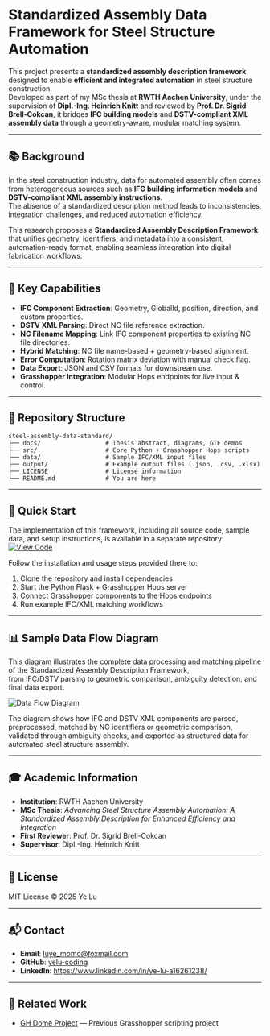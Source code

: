 # Standardized Assembly Data Framework for Steel Structure Automation

This project presents a **standardized assembly description framework** designed to enable **efficient and integrated automation** in steel structure construction.  
Developed as part of my MSc thesis at **RWTH Aachen University**, under the supervision of **Dipl.-Ing. Heinrich Knitt** and reviewed by **Prof. Dr. Sigrid Brell-Cokcan**, it bridges **IFC building models** and **DSTV-compliant XML assembly data** through a geometry-aware, modular matching system.

---

## 📚 Background

In the steel construction industry, data for automated assembly often comes from heterogeneous sources such as **IFC building information models** and **DSTV-compliant XML assembly instructions**.  
The absence of a standardized description method leads to inconsistencies, integration challenges, and reduced automation efficiency.

This research proposes a **Standardized Assembly Description Framework** that unifies geometry, identifiers, and metadata into a consistent, automation-ready format, enabling seamless integration into digital fabrication workflows.

---

## 🧩 Key Capabilities

- **IFC Component Extraction**: Geometry, GlobalId, position, direction, and custom properties.
- **DSTV XML Parsing**: Direct NC file reference extraction.
- **NC Filename Mapping**: Link IFC component properties to existing NC file directories.
- **Hybrid Matching**: NC file name-based + geometry-based alignment.
- **Error Computation**: Rotation matrix deviation with manual check flag.
- **Data Export**: JSON and CSV formats for downstream use.
- **Grasshopper Integration**: Modular Hops endpoints for live input & control.

---

## 📁 Repository Structure
```text
steel-assembly-data-standard/
├── docs/                  # Thesis abstract, diagrams, GIF demos
├── src/                   # Core Python + Grasshopper Hops scripts
├── data/                  # Sample IFC/XML input files
├── output/                # Example output files (.json, .csv, .xlsx)
├── LICENSE                # License information
└── README.md              # You are here
```
---

## 🚀 Quick Start

The implementation of this framework, including all source code, sample data, and setup instructions, is available in a separate repository:  
[![View Code](https://img.shields.io/badge/View_Code-Repository-blue)](https://github.com/yelu-coding/gh_ifc-xml_matcher)

Follow the installation and usage steps provided there to:
1. Clone the repository and install dependencies
2. Start the Python Flask + Grasshopper Hops server
3. Connect Grasshopper components to the Hops endpoints
4. Run example IFC/XML matching workflows

---

## 📊 Sample Data Flow Diagram

This diagram illustrates the complete data processing and matching pipeline of the Standardized Assembly Description Framework,  
from IFC/DSTV parsing to geometric comparison, ambiguity detection, and final data export.

![Data Flow Diagram](data_flow_diagram.png)

The diagram shows how IFC and DSTV XML components are parsed, preprocessed, matched by NC identifiers or geometric comparison,
validated through ambiguity checks, and exported as structured data for automated steel structure assembly.

---

## 🎓 Academic Information
- **Institution**: RWTH Aachen University  
- **MSc Thesis**: *Advancing Steel Structure Assembly Automation: A Standardized Assembly Description for Enhanced Efficiency and Integration*  
- **First Reviewer**: Prof. Dr. Sigrid Brell-Cokcan  
- **Supervisor**: Dipl.-Ing. Heinrich Knitt  

---

## 📄 License
MIT License © 2025 Ye Lu

---

## 📬 Contact
- **Email**: luye_momo@foxmail.com
- **GitHub**: [yelu-coding](https://github.com/yelu-coding)
- **LinkedIn**: https://www.linkedin.com/in/ye-lu-a16261238/

---

## 🔗 Related Work
- [GH Dome Project](https://github.com/yelu-coding/gh-dome) — Previous Grasshopper scripting project
